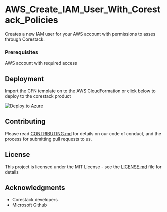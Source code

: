 
# AWS_Create_IAM_User_With_Corestack_Policies

Creates a new IAM user for your AWS account with permissions to asses through Corestack.

### Prerequisites

AWS account with required access

## Deployment

Import the CFN template on to the AWS CloudFormation or click below to deploy to the corestack product 

[![Deploy to Azure](https://docs.corestack.io/wp-content/uploads/2019/09/deploy-to-corestack.svg)](http://sandbox.corestack.io/heatstack/templates?repositories=github&external_redirect=true&name=AWS_Create_IAM_User_With_Corestack_Policies&url=https://raw.githubusercontent.com/corestacklabs/Templates/sandbox/cfn/AWS_Create_IAM_User_With_Corestack_Policies/AWS_Create_IAM_User_With_Corestack_Policies_content.json&engine=cfn&type[0]=Cloud&classification[0]=Provisioning&services[0]=AWS&scope=tenant#/mytemplates)

## Contributing

Please read [CONTRIBUTING.md](https://gist.github.com/karthick-kk/30e4fd3f279492b4f040d5cd569d21d0) for details on our code of conduct, and the process for submitting pull requests to us.

## License

This project is licensed under the MIT License - see the [LICENSE.md](LICENSE.md) file for details

## Acknowledgments

* Corestack developers
* Microsoft Github

